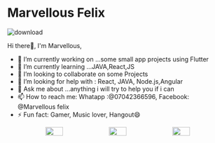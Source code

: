 # Marvellous Felix
![download](https://user-images.githubusercontent.com/73255283/96790561-55278500-138a-11eb-8649-e7b496b786ac.jpg)


Hi there👋, I'm Marvellous,

- 🔭 I’m currently working on ...some small app projects using Flutter
- 🌱 I’m currently learning ...JAVA,React,JS
- 👯 I’m looking to collaborate on some Projects
- 🤔 I’m looking for help with : React, JAVA, Node.js,Angular
- 💬 Ask me about ...anything i will try to help you if i can
- 📫 How to reach me: Whatapp :@07042366596, Facebook: @Marvellous felix
- ⚡ Fun fact: Gamer, Music lover, Hangout😄

<p align="center">
  <img width="28%" height=20 src="https://github-readme-stats.vercel.app/api?username=KiddyCodes&show_icons=true&theme=tokyonight" />
  <img width="28%"  height=20 src="https://github-readme-streak-stats.herokuapp.com/?user=KiddyCodes&theme=tokyonight" />
  <img width="28%"  height=20 src="https://github-readme-stats.vercel.app/api/top-langs/?username=KiddyCodes&theme=tokyonight" />
</p>
